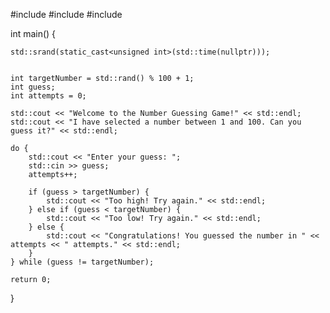 #include <iostream>
#include <cstdlib> 
#include <ctime>   

int main() {
  
    std::srand(static_cast<unsigned int>(std::time(nullptr)));

    
    int targetNumber = std::rand() % 100 + 1;
    int guess;
    int attempts = 0;

    std::cout << "Welcome to the Number Guessing Game!" << std::endl;
    std::cout << "I have selected a number between 1 and 100. Can you guess it?" << std::endl;

    do {
        std::cout << "Enter your guess: ";
        std::cin >> guess;
        attempts++;

        if (guess > targetNumber) {
            std::cout << "Too high! Try again." << std::endl;
        } else if (guess < targetNumber) {
            std::cout << "Too low! Try again." << std::endl;
        } else {
            std::cout << "Congratulations! You guessed the number in " << attempts << " attempts." << std::endl;
        }
    } while (guess != targetNumber);

    return 0;
}
